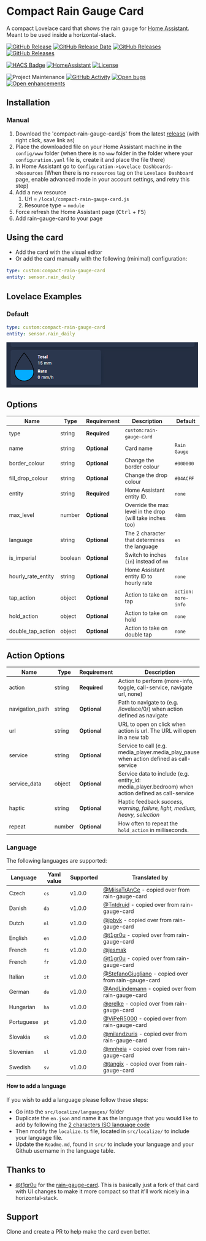 # Compact Rain Gauge Card

A compact Lovelace card that shows the rain gauge for [Home Assistant](https://home-assistant.io/). Meant to be used inside a horizontal-stack.

[![GitHub Release][releases-shield]][releases-link] [![GitHub Release Date][release-date-shield]][releases-link] [![GitHub Releases][latest-download-shield]][traffic-link] [![GitHub Releases][total-download-shield]][traffic-link]

[![HACS Badge][hacs-shield]][hacs-link] [![HomeAssistant][home-assistant-shield]][home-assistant-link] [![License][license-shield]][license-link]

![Project Maintenance][maintenance-shield] [![GitHub Activity][activity-shield]][activity-link] [![Open bugs][bugs-shield]][bugs-link] [![Open enhancements][enhancements-shield]][enhancement-link]

## Installation

### Manual

1. Download the 'compact-rain-gauge-card.js' from the latest [release](https://github.com/jesmak/compact-rain-gauge-card/releases) (with right click, save link as)
1. Place the downloaded file on your Home Assistant machine in the `config/www` folder (when there is no `www` folder in the folder where your `configuration.yaml` file is, create it and place the file there)
1. In Home Assistant go to `Configuration->Lovelace Dashboards->Resources` (When there is no `resources` tag on the `Lovelace Dashboard` page, enable advanced mode in your account settings, and retry this step)
1. Add a new resource
   1. Url = `/local/compact-rain-gauge-card.js`
   1. Resource type = `module`
1. Force refresh the Home Assistant page (<kbd>Ctrl</kbd> + <kbd>F5</kbd>)
1. Add rain-gauge-card to your page

## Using the card

- Add the card with the visual editor
- Or add the card manually with the following (minimal) configuration:

```yaml
type: custom:compact-rain-gauge-card
entity: sensor.rain_daily
```

## Lovelace Examples

### Default

```yaml
type: custom:compact-rain-gauge-card
entity: sensor.rain_daily
```

![Default](https://github.com/jesmak/compact-rain-gauge-card/blob/master/docs/images/compact-rain-gauge-card.png?raw=true)


## Options

| Name              | Type    | Requirement  | Description                                                              | Default             |
| ----------------- | ------- | ------------ | ------------------------------------------------------------------------ | ------------------- |
| type              | string  | **Required** | `custom:rain-gauge-card`                                                 |                     |
| name              | string  | **Optional** | Card name                                                                | `Rain Gauge`        |
| border_colour     | string  | **Optional** | Change the border colour                                                 | `#000000`           |
| fill_drop_colour  | string  | **Optional** | Change the drop colour                                                   | `#04ACFF`           |
| entity            | string  | **Required** | Home Assistant entity ID.                                                | `none`              |
| max_level         | number  | **Optional** | Override the max level in the drop (will take inches too)                | `40mm`              |
| language          | string  | **Optional** | The 2 character that determines the language                             | `en`                |
| is_imperial       | boolean | **Optional** | Switch to inches (`in`) instead of `mm`                                  | `false`             |
| hourly_rate_entity| string  | **Optional** | Home Assistant entity ID to hourly rate                                  | `none`              |
| tap_action        | object  | **Optional** | Action to take on tap                                                    | `action: more-info` |
| hold_action       | object  | **Optional** | Action to take on hold                                                   | `none`              |
| double_tap_action | object  | **Optional** | Action to take on double tap                                             | `none`              |

## Action Options

| Name            | Type   | Requirement  | Description                                                                                                                            | Default     |
| --------------- | ------ | ------------ | -------------------------------------------------------------------------------------------------------------------------------------- | ----------- |
| action          | string | **Required** | Action to perform (more-info, toggle, call-service, navigate url, none)                                                                | `more-info` |
| navigation_path | string | **Optional** | Path to navigate to (e.g. /lovelace/0/) when action defined as navigate                                                                | `none`      |
| url             | string | **Optional** | URL to open on click when action is url. The URL will open in a new tab                                                                | `none`      |
| service         | string | **Optional** | Service to call (e.g. media_player.media_play_pause) when action defined as call-service                                               | `none`      |
| service_data    | object | **Optional** | Service data to include (e.g. entity_id: media_player.bedroom) when action defined as call-service                                     | `none`      |
| haptic          | string | **Optional** | Haptic feedback _success, warning, failure, light, medium, heavy, selection_                                                           | `none`      |
| repeat          | number | **Optional** | How often to repeat the `hold_action` in milliseconds.                                                                                 | `none`      |

### Language

The following languages are supported:

| Language  | Yaml value | Supported | Translated by                                                                               |
| --------- | ---------- | --------- | ------------------------------------------------------------------------------------------- |
| Czech     | `cs`       | v1.0.0    | [@MiisaTrAnCe](https://github.com/MiisaTrAnCe) - copied over from rain-gauge-card           |
| Danish    | `da`       | v1.0.0    | [@Tntdruid](https://github.com/Tntdruid) - copied over from rain-gauge-card                 |
| Dutch     | `nl`       | v1.0.0    | [@jobvk](https://github.com/jobvk) - copied over from rain-gauge-card                       |
| English   | `en`       | v1.0.0    | [@t1gr0u](https://github.com/t1gr0u) - copied over from rain-gauge-card                     |
| French    | `fi`       | v1.0.0    | [@jesmak](https://github.com/jesmak)                                                        |
| French    | `fr`       | v1.0.0    | [@t1gr0u](https://github.com/t1gr0u) - copied over from rain-gauge-card                     |
| Italian   | `it`       | v1.0.0    | [@StefanoGiugliano](https://github.com/StefanoGiugliano) - copied over from rain-gauge-card |
| German    | `de`       | v1.0.0    | [@AndLindemann](https://github.com/AndLindemann) - copied over from rain-gauge-card         |
| Hungarian | `ha`       | v1.0.0    | [@erelke](https://github.com/erelke) - copied over from rain-gauge-card                     |
| Portuguese| `pt`       | v1.0.0    | [@ViPeR5000](https://github.com/viper5000) - copied over from rain-gauge-card               |
| Slovakia  | `sk`       | v1.0.0    | [@milandzuris](https://github.com/milandzuris) - copied over from rain-gauge-card           |
| Slovenian | `sl`       | v1.0.0    | [@mnheia](https://github.com/mnheia) - copied over from rain-gauge-card                     |
| Swedish   | `sv`       | v1.0.0    | [@tangix](https://github.com/tangix) - copied over from rain-gauge-card                     |

#### How to add a language

If you wish to add a language please follow these steps:

* Go into the `src/localize/languages/` folder
* Duplicate the `en.json` and name it as the language that you would like to add by following the [2 characters ISO language code](https://en.wikipedia.org/wiki/List_of_ISO_639-1_codes)
* Then modify the `localize.ts` file, located in `src/localize/` to include your language file.
* Update the `Readme.md`, found in `src/` to include your language and your Github username in the language table.

## Thanks to

- [@t1gr0u](https://www.github.com/t1gr0u) for the [rain-gauge-card](https://github.com/t1gr0u/rain-gauge-card). This is basically just a fork of that card with UI changes to make it more compact so that it'll work nicely in a horizontal-stack.

## Support

Clone and create a PR to help make the card even better.

[releases-shield]: https://img.shields.io/github/release/t1gr0u/rain-gauge-card.svg?style=flat-square
[releases-link]: https://github.com/t1gr0u/rain-gauge-card/releases/latest
[release-date-shield]: https://img.shields.io/github/release-date/t1gr0u/rain-gauge-card?style=flat-square
[latest-download-shield]: https://img.shields.io/github/downloads/t1gr0u/rain-gauge-card/latest/total?style=flat-square&label=downloads%20latest%20release
[total-download-shield]: https://img.shields.io/github/downloads/t1gr0u/rain-gauge-card/total?style=flat-square&label=total%20views
[traffic-link]: https://github.com/t1gr0u/rain-gauge-card/graphs/traffic
[hacs-shield]: https://img.shields.io/badge/HACS-Default-orange.svg?style=flat-square
[hacs-link]: https://github.com/custom-components/hacs
[home-assistant-shield]: https://img.shields.io/badge/Home%20Assistant-visual%20editor/yaml-green?style=flat-square
[home-assistant-link]: https://www.home-assistant.io/
[license-shield]: https://img.shields.io/github/license/custom-cards/boilerplate-card.svg?style=flat-square
[license-link]: LICENSE.md
[activity-shield]: https://img.shields.io/github/commit-activity/y/t1gr0u/rain-gauge-card.svg?style=flat-square
[activity-link]: https://github.com/t1gr0u/rain-gauge-card/commits/master
[bugs-shield]: https://img.shields.io/github/issues/t1gr0u/rain-gauge-card/bug?color=red&style=flat-square&label=bugs
[bugs-link]: https://github.com/t1gr0u/rain-gauge-card/labels/bug
[enhancements-shield]: https://img.shields.io/github/issues/t1gr0u/rain-gauge-card/enhancement?color=blue&style=flat-square&label=enhancements
[enhancement-link]: https://github.com/t1gr0u/rain-gauge-card/labels/enhancement
[maintenance-shield]: https://img.shields.io/maintenance/yes/2023.svg?style=flat-square

